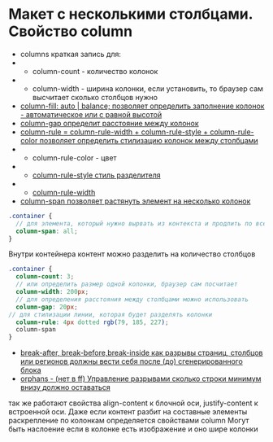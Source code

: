# Макет с несколькими столбцами. Свойство column

- columns краткая запись для:
- - column-count - количество колонок
- - column-width - ширина колонки, если установить, то браузер сам высчитает сколько столбцов нужно
- [column-fill: auto | balance; позволяет определить заполнение колонок - автоматическое или с равной высотой](./css-props.md/#column-fill)
- [column-gap определит расстояние между колонок](./css-props.md/#column-gap-flex-grid)
- [column-rule = column-rule-width + column-rule-style + column-rule-color позволяет определить стилизацию колонок между столбцами](./css-props.md/#column-rule-multi-column)
- - column-rule-color - цвет
- - [column-rule-style стиль разделителя](./css-props.md/#column-rule-style)
- - [column-rule-width](./css-props.md/#column-rule-width)
- [column-span позволяет растянуть элемент на несколько колонок ](./css-props.md/#column-span-multi-column)

```scss
.container {
  // для элемента, который нужно вырвать из контекста и продлить по всей ширине
  column-span: all;
}
```

Внутри контейнера контент можно разделить на количество столбцов

```scss
.container {
  column-count: 3;
  // или определить размер одной колонки, браузер сам посчитает
  column-width: 200px;
  // для определения расстояния между столбцами можно использовать
  column-gap: 20px;
// для стилизации линии, которая будет разделять колонки
  column-rule: 4px dotted rgb(79, 185, 227);
  column-span
}
```

- [break-after, break-before,break-inside как разрывы страниц, столбцов или регионов должны вести себя после (до) сгенерированного блока](./css-props.md/#break-after)
- [orphans - (нет в ff) Управление разрывами сколько строки минимум внизу должно оставаться](./css-props.md/#orphans)

так же работают свойства align-content к блочной оси, justify-content к встроенной оси.
Даже если контент разбит на составные элементы раскрепление по колонкам определяется свойствами column
Могут быть наслоение если в колонке есть изображение и оно шире колонки
